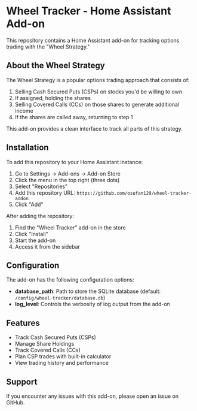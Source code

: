 # Wheel Tracker - Home Assistant Add-on

This repository contains a Home Assistant add-on for tracking options trading with the "Wheel Strategy."

## About the Wheel Strategy

The Wheel Strategy is a popular options trading approach that consists of:

1. Selling Cash Secured Puts (CSPs) on stocks you'd be willing to own
2. If assigned, holding the shares
3. Selling Covered Calls (CCs) on those shares to generate additional income
4. If the shares are called away, returning to step 1

This add-on provides a clean interface to track all parts of this strategy.

## Installation

To add this repository to your Home Assistant instance:

1. Go to Settings → Add-ons → Add-on Store
2. Click the menu in the top right (three dots)
3. Select "Repositories"
4. Add this repository URL: `https://github.com/osufan129/wheel-tracker-addon`
5. Click "Add"

After adding the repository:

1. Find the "Wheel Tracker" add-on in the store
2. Click "Install"
3. Start the add-on
4. Access it from the sidebar

## Configuration

The add-on has the following configuration options:

- **database_path**: Path to store the SQLite database (default: `/config/wheel-tracker/database.db`)
- **log_level**: Controls the verbosity of log output from the add-on

## Features

- Track Cash Secured Puts (CSPs)
- Manage Share Holdings
- Track Covered Calls (CCs)
- Plan CSP trades with built-in calculator
- View trading history and performance

## Support

If you encounter any issues with this add-on, please open an issue on GitHub. 